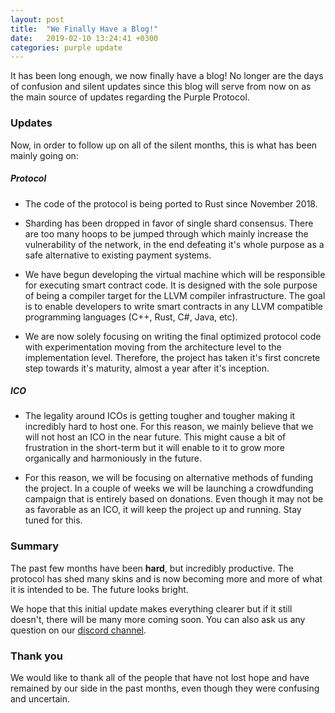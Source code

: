 ```yaml
---
layout: post
title:  "We Finally Have a Blog!"
date:   2019-02-10 13:24:41 +0300
categories: purple update
---
```

It has been long enough, we now finally have a blog! No longer are the days of confusion and silent updates since this blog will serve from now on as the main source of updates regarding the Purple Protocol.

### Updates

Now, in order to follow up on all of the silent months, this is what has been mainly going on:

##### Protocol

- The code of the protocol is being ported to Rust since November 2018.

- Sharding has been dropped in favor of single shard consensus. There are too many hoops to be jumped through which mainly increase the vulnerability of the network, in the end defeating it's whole purpose as a safe alternative to existing payment systems.

- We have begun developing the virtual machine which will be responsible for executing smart contract code. It is designed with the sole purpose of being a compiler target for the LLVM compiler infrastructure. The goal is to enable developers to write smart contracts in any LLVM compatible programming languages (C++, Rust, C#, Java, etc). 

- We are now solely focusing on writing the final optimized protocol code with experimentation moving from the architecture level to the implementation level. Therefore, the project has taken it's first concrete step towards it's maturity, almost a year after it's inception.

##### ICO
- The legality around ICOs is getting tougher and tougher making it incredibly hard to host one. For this reason, we mainly believe that we will not host an ICO in the near future. This might cause a bit of frustration in the short-term but it will enable to it to grow more organically and harmoniously in the future. 

- For this reason, we will be focusing on alternative methods of funding the project. In a couple of weeks we will be launching a crowdfunding campaign that is entirely based on donations. Even though it may not be as favorable as an ICO, it will keep the project up and running. Stay tuned for this.

### Summary
The past few months have been **hard**, but incredibly productive. The protocol has shed many skins and is now becoming more and more of what it is intended to be. The future looks bright.

We hope that this initial update makes everything clearer but if it still doesn't, there will be many more coming soon. You can also ask us any question on our [discord channel][discord].

### Thank you

We would like to thank all of the people that have not lost hope and have remained by our side in the past months, even though they were confusing and uncertain.

[discord]: https://discord.gg/5ZVZnKd
